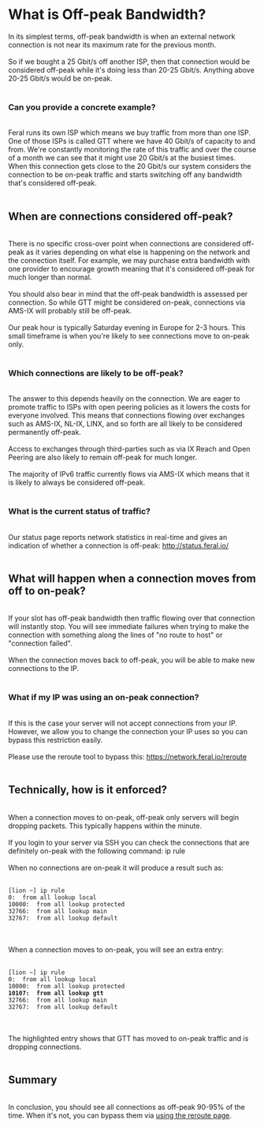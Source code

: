 <h1>What is Off-peak Bandwidth?</h1>

        
In its simplest terms, off-peak bandwidth is when an external network connection is not near its maximum rate for the previous month.<br>
<br>
So if we bought a 25 Gbit&#x2F;s off another ISP, then that connection would be considered off-peak while it&#x27;s doing less than 20-25 Gbit&#x2F;s. Anything above 20-25 Gbit&#x2F;s would be on-peak.<br>
<br>
<h3>Can you provide a concrete example?</h3><br>
Feral runs its own ISP which means we buy traffic from more than one ISP. One of those ISPs is called GTT where we have 40 Gbit&#x2F;s of capacity to and from. We&#x27;re constantly monitoring the rate of this traffic and over the course of a month we can see that it might use 20 Gbit&#x2F;s at the busiest times. When this connection gets close to the 20 Gbit&#x2F;s our system considers the connection to be on-peak traffic and starts switching off any bandwidth that&#x27;s considered off-peak.<br>
<br>
<h2>When are connections considered off-peak?</h2><br>
There is no specific cross-over point when connections are considered off-peak as it varies depending on what else is happening on the network and the connection itself. For example, we may purchase extra bandwidth with one provider to encourage growth meaning that it&#x27;s considered off-peak for much longer than normal.<br>
<br>
You should also bear in mind that the off-peak bandwidth is assessed per connection. So while GTT might be considered on-peak, connections via AMS-IX will probably still be off-peak.<br>
<br>
Our peak hour is typically Saturday evening in Europe for 2-3 hours. This small timeframe is when you&#x27;re likely to see connections move to on-peak only.<br>
<br>
<h3>Which connections are likely to be off-peak?</h3><br>
The answer to this depends heavily on the connection. We are eager to promote traffic to ISPs with open peering policies as it lowers the costs for everyone involved. This means that connections flowing over exchanges such as AMS-IX, NL-IX, LINX, and so forth are all likely to be considered permanently off-peak.<br>
<br>
Access to exchanges through third-parties such as via IX Reach and Open Peering are also likely to remain off-peak for much longer.<br>
<br>
The majority of IPv6 traffic currently flows via AMS-IX which means that it is likely to always be considered off-peak.<br>
<br>
<h3>What is the current status of traffic?</h3><br>
Our status page reports network statistics in real-time and gives an indication of whether a connection is off-peak: <a href="http://status.feral.io/">http:&#x2F;&#x2F;status.feral.io&#x2F;</a><br>
<br>
<h2>What will happen when a connection moves from off to on-peak?</h2><br>
If your slot has off-peak bandwidth then traffic flowing over that connection will instantly stop. You will see immediate failures when trying to make the connection with something along the lines of &quot;no route to host&quot; or &quot;connection failed&quot;.<br>
<br>
When the connection moves back to off-peak, you will be able to make new connections to the IP.<br>
<br>
<h3>What if my IP was using an on-peak connection?</h3><br>
If this is the case your server will not accept connections from your IP. However, we allow you to change the connection your IP uses so you can bypass this restriction easily.<br>
<br>
Please use the reroute tool to bypass this: <a href="https://network.feral.io/reroute">https:&#x2F;&#x2F;network.feral.io&#x2F;reroute</a><br>
<br>
<h2>Technically, how is it enforced?</h2><br>
When a connection moves to on-peak, off-peak only servers will begin dropping packets. This typically happens within the minute.<br>
<br>
If you login to your server via SSH you can check the connections that are definitely on-peak with the following command: ip rule<br>
<br>
When no connections are on-peak it will produce a result such as:<br>
<br>
<pre><code>[lion ~] ip rule
0:	from all lookup local 
10000:	from all lookup protected 
32766:	from all lookup main 
32767:	from all lookup default</code></pre><br>
<br>
When a connection moves to on-peak, you will see an extra entry:<br>
<br>
<pre><code>[lion ~] ip rule
0:	from all lookup local 
10000:	from all lookup protected 
<strong>10107:&nbsp; from all lookup gtt</strong>
32766:	from all lookup main 
32767:	from all lookup default</code></pre><br>
<br>
The highlighted entry shows that GTT has moved to on-peak traffic and is dropping connections.<br>
<br>
<h2>Summary</h2><br>
In conclusion, you should see all connections as off-peak 90-95% of the time. When it&#x27;s not, you can bypass them via <a href="https://network.feral.io/reroute&#xD;&#xA;">using the reroute page</a>.
<br>
